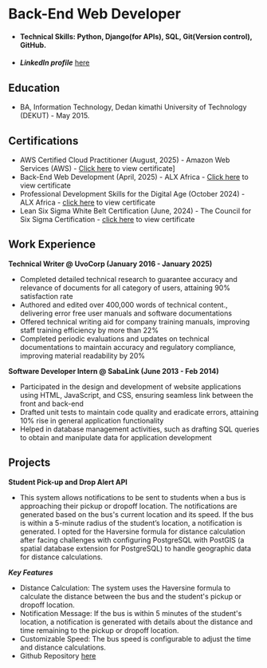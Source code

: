 # Back-End Web Developer

 - #### Technical Skills: Python, Django(for APIs), SQL, Git(Version control), GitHub.
 - ***Linkedln profile*** [here](www.linkedin.com/in/eliuz-osongo) 

## Education 
- BA, Information Technology, Dedan kimathi University of Technology (DEKUT) - May 2015.

## Certifications 
- AWS Certified Cloud Practitioner (August, 2025) - Amazon Web Services (AWS) - [Click here](https://www.credly.com/badges/430de17b-f100-49ba-842a-113479edd1d0) to view certificate]
- Back-End Web Development (April, 2025) - ALX Africa - [Click here](https://savanna.alxafrica.com/certificates/nSHTzh2pZR) to view certificate
- Professional Development Skills for the Digital Age (October 2024) - ALX Africa - [click here](https://intranet.alxswe.com/certificates/fCSYxMJrR5) to view certificate
- Lean Six Sigma White Belt Certification (June, 2024) - The Council for Six Sigma Certification - [click here](https://cmkr.co/pdf/downloads/?certificate_id=61902&sid=91321329&nrg_id=1440777&test_id=2199131&aid=5492777&utype=SD&cert_token=82b66799b2fc05df92957d87196e501b&tprtoken=9XVA) to view certificate

## Work Experience 
**Technical Writer @ UvoCorp (January 2016 - January 2025)** 
 - Completed detailed technical research to guarantee accuracy and relevance of documents for all category of users, attaining 90% satisfaction rate
 - Authored and edited over 400,000 words of technical content., delivering error free user manuals and software documentations
 - Offered technical writing aid for company training manuals, improving staff training efficiency by more than 22%
 - Completed periodic evaluations and updates on technical documentations to maintain accuracy and regulatory compliance, improving material readability by 20%

**Software Developer Intern @ SabaLink	(June 2013 - Feb 2014)**
- Participated in the design and development of website applications using HTML, JavaScript, and CSS, ensuring seamless link between the front and back-end
- Drafted unit tests to maintain code quality and eradicate errors, attaining 10% rise in general application functionality
- Helped in database management activities, such as drafting SQL queries to obtain and manipulate data for application development

## Projects
**Student Pick-up and Drop Alert API**
 - This system allows notifications to be sent to students when a bus is approaching their pickup or dropoff location. The notifications are generated based on the bus's current location and its speed. If the bus is within a 5-minute radius of the student’s location, a notification is generated. I opted for the Haversine formula for distance calculation after facing challenges with configuring PostgreSQL with PostGIS (a spatial database extension for PostgreSQL) to handle geographic data for distance calculations.

***Key Features***
- Distance Calculation: The system uses the Haversine formula to calculate the distance between the bus and the student's pickup or dropoff location.
- Notification Message: If the bus is within 5 minutes of the student's location, a notification is generated with details about the distance and time remaining to the pickup or dropoff location.
- Customizable Speed: The bus speed is configurable to adjust the time and distance calculations.
- Github Repository [here](https://github.com/eliuz01/ALX_Capstone_Project.git)


